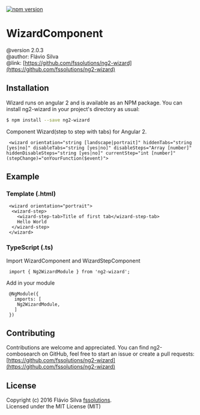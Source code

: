  [![npm version](https://badge.fury.io/js/ng2-wizard.svg)](https://badge.fury.io/js/ng2-wizard)

# WizardComponent
@version 2.0.3 <br>
@author: Flávio Silva <br>
@link: [https://github.com/fssolutions/ng2-wizard](https://github.com/fssolutions/ng2-wizard)

## Installation

Wizard runs on angular 2 and is available as an NPM package. You can install ng2-wizard
in your project's directory as usual:

```bash
$ npm install --save ng2-wizard
```

Component Wizard(step to step with tabs) for Angular 2.
```
 <wizard orientation="string [landscape|portrait]" hiddenTabs="string [yes|no]" disableTabs="string [yes|no]" disableSteps="Array [number]" hiddenDisableSteps="string [yes|no]" currentStep="int [number]" (stepChange)="onYourFunction($event)">
```

## Example
### Template (.html)
```
 <wizard orientation="portrait">
  <wizard-step>
    <wizard-step-tab>Title of first tab</wizard-step-tab>
    Hello World
  </wizard-step>
 </wizard>
```
### TypeScript (.ts)
Import WizardComponent and WizardStepComponent
```
 import { Ng2WizardModule } from 'ng2-wizard';
```

Add in your module
```
 @NgModule({   
   imports: [
    Ng2WizardModule,
   ]
 })
```

## Contributing

Contributions are welcome and appreciated. You can find ng2-combosearch on GitHub, feel free to start
an issue or create a pull requests:<br>
[https://github.com/fssolutions/ng2-wizard](https://github.com/fssolutions/ng2-wizard)


## License

Copyright (c) 2016 Flávio Silva [fssolutions](http://www.flaviosilva.net).<br>
Licensed under the MIT License (MIT)
